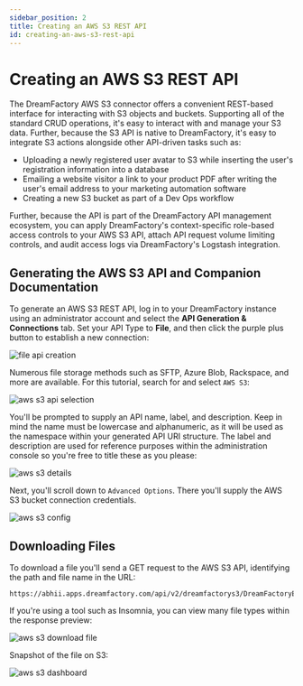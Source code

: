 ```yaml
---
sidebar_position: 2
title: Creating an AWS S3 REST API
id: creating-an-aws-s3-rest-api
---
```


# Creating an AWS S3 REST API

The DreamFactory AWS S3 connector offers a convenient REST-based interface for interacting with S3 objects and buckets. Supporting all of the standard CRUD operations, it's easy to interact with and manage your S3 data. Further, because the S3 API is native to DreamFactory, it's easy to integrate S3 actions alongside other API-driven tasks such as:

* Uploading a newly registered user avatar to S3 while inserting the user's registration information into a database
* Emailing a website visitor a link to your product PDF after writing the user's email address to your marketing automation software
* Creating a new S3 bucket as part of a Dev Ops workflow

Further, because the API is part of the DreamFactory API management ecosystem, you can apply DreamFactory's context-specific role-based access controls to your AWS S3 API, attach API request volume limiting controls, and audit access logs via DreamFactory's Logstash integration.

## Generating the AWS S3 API and Companion Documentation

To generate an AWS S3 REST API, log in to your DreamFactory instance using an administrator account and select the **API Generation & Connections** tab. Set your API Type to **File**, and then click the purple plus button to establish a new connection:

![file api creation](/img/api-generation-and-connections/api-types/file/creating-aws-s3-rest-api/file-api-creation.png)

Numerous file storage methods such as SFTP, Azure Blob, Rackspace, and more are available. For this tutorial, search for and select `AWS S3`:

![aws s3 api selection](/img/api-generation-and-connections/api-types/file/creating-aws-s3-rest-api/aws-s3-api-selection.png)

You'll be prompted to supply an API name, label, and description. Keep in mind the name must be lowercase and alphanumeric, as it will be used as the namespace within your generated API URI structure. The label and description are used for reference purposes within the administration console so you're free to title these as you please:

![aws s3 details](/img/api-generation-and-connections/api-types/file/creating-aws-s3-rest-api/aws-s3-details.png)

Next, you'll scroll down to `Advanced Options`. There you'll supply the AWS S3 bucket connection credentials.

![aws s3 config](/img/api-generation-and-connections/api-types/file/creating-aws-s3-rest-api/aws-s3-config.png)

## Downloading Files

To download a file you'll send a GET request to the AWS S3 API, identifying the path and file name in the URL:

```
https://abhii.apps.dreamfactory.com/api/v2/dreamfactorys3/DreamFactoryExtends&EnhancesERPFunctionality.pdf
```

If you're using a tool such as Insomnia, you can view many file types within the response preview:

![aws s3 download file](/img/api-generation-and-connections/api-types/file/creating-aws-s3-rest-api/aws-s3-download-file.png)

Snapshot of the file on S3:

![aws s3 dashboard](/img/api-generation-and-connections/api-types/file/creating-aws-s3-rest-api/aws-s3-dashboard.png) 